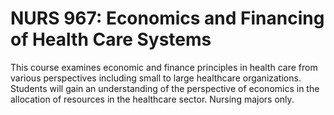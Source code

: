 # NURS 967: Economics and Financing of Health Care Systems

This course examines economic and finance principles in health care from various perspectives including small to large healthcare organizations. Students will gain an understanding of the perspective of economics in the allocation of resources in the healthcare sector. Nursing majors only.
